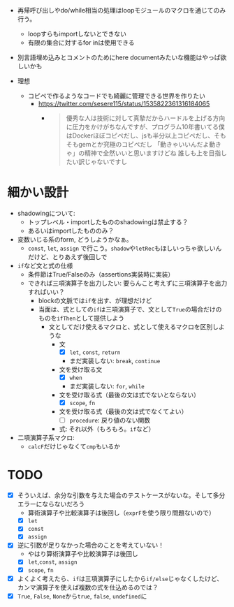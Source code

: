 - 再帰呼び出しやdo/while相当の処理はloopモジュールのマクロを通じてのみ行う。
    - loopすらもimportしないとできない
    - 有限の集合に対するfor inは使用できる
- 別言語埋め込みとコメントのためにhere documentみたいな機能はやっぱ欲しいかも

- 理想
    - コピペで作るようなコードでも綺麗に管理できる世界を作りたい
        - <https://twitter.com/sesere115/status/1535822361316184065>
            - > 優秀な人は技術に対して真摯だからハードルを上げる方向に圧力をかけがちなんですが、プログラム10年書いてる僕はDockerほぼコピペだし、jsも半分以上コピペだし、そもそもgemとか究極のコピペだし 「動きゃいいんだよ動きゃ」の精神で全然いいと思いますけどね 誰しも上を目指したい訳じゃないですし

# 細かい設計

- shadowingについて:
    - トップレベル・importしたもののshadowingは禁止する？
    - あるいはimportしたもののみ？
- 変数いじる系のform, どうしようかなぁ。
    - `const`, `let`, `assign` で行こう。`shadow`や`letRec`もほしいっちゃ欲しいんだけど、とりあえず後回しで
- `if`など文と式の仕様
    - 条件節はTrue/Falseのみ（assertions実装時に実装）
    - できれば三項演算子を出力したい: 要らんこと考えずに三項演算子を出力すればいい？
        - blockの文脈では`if`を出す、が理想だけど
        - 当面は、式としての`if`は三項演算子で、文として`True`の場合だけのものを`ifThen`として提供しよう
            - 文としてだけ使えるマクロと、式として使えるマクロを区別しような
                - 文
                    - [x] `let`, `const`, `return`
                    - まだ実装しない: `break`, `continue`
                - 文を受け取る文
                    - [x] `when`
                    - まだ実装しない: `for`, `while`
                - 文を受け取る式（最後の文は式でないとならない）
                    - [x] `scope`, `fn`
                - 文を受け取る式（最後の文は式でなくてよい）
                    - [ ] `procedure`: 戻り値のない関数
                - 式: それ以外（もろもろ。`if`など）
- 二項演算子系マクロ:
    - `calcF`だけじゃなくて`cmp`もいるか

# TODO

- [x] そういえば、余分な引数を与えた場合のテストケースがないな。そして多分エラーにならないだろう
    - 算術演算子や比較演算子は後回し（`exprF`を使う限り問題ないので）
    - [x] `let`
    - [x] `const`
    - [x] `assign`
- [x] 逆に引数が足りなかった場合のことを考えていない！
    - やはり算術演算子や比較演算子は後回し
    - [x] `let`,`const`, `assign`
    - [x] `scope`, `fn`
- [x] よくよく考えたら、`if`は三項演算子にしたから`if/else`じゃなくしたけど、カンマ演算子を使えば複数の式を仕込めるのでは？
- [x] `True`, `False`, `None`から`true`, `false`, `undefined`に
